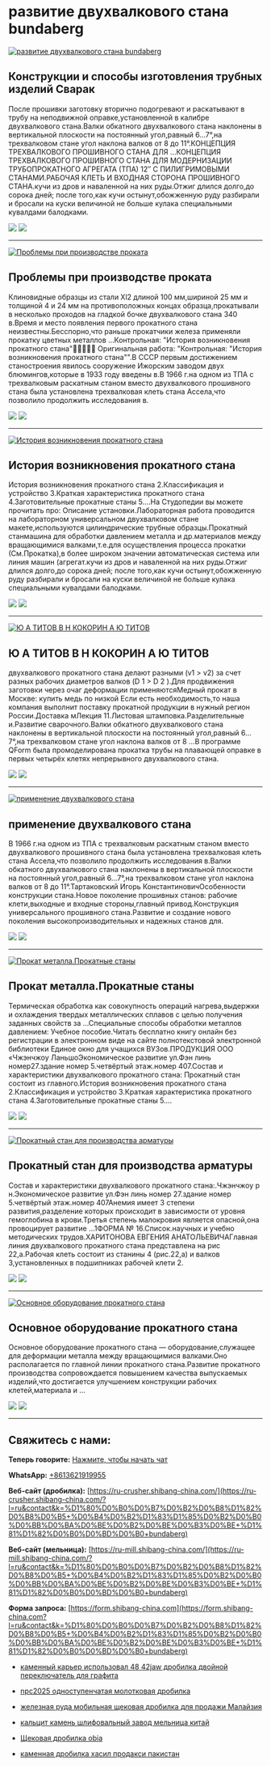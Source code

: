 # развитие двухвалкового стана bundaberg

<a href="https://swt.shibang-china.com/?l=ru&img&k=%D1%80%D0%B0%D0%B7%D0%B2%D0%B8%D1%82%D0%B8%D0%B5+%D0%B4%D0%B2%D1%83%D1%85%D0%B2%D0%B0%D0%BB%D0%BA%D0%BE%D0%B2%D0%BE%D0%B3%D0%BE+%D1%81%D1%82%D0%B0%D0%BD%D0%B0+bundaberg" target="_blank">![развитие двухвалкового стана bundaberg](http://static.shibang-china.com/all-800x300/496.jpg)</a>

## Конструкции и способы изготовления трубных изделий Сварак
После прошивки заготовку вторично подогревают и раскатывают в трубу на неподвижной оправке,установленной в калибре двухвалкового стана.Валки обкатного двухвалкового стана наклонены в вертикальной плоскости на постоянный угол,равный 6…7&#176;,на трехвалковом стане угол наклона валков от 8 до 11&#176;.КОНЦЕПЦИЯ ТРЕХВАЛКОВОГО ПРОШИВНОГО СТАНА ДЛЯ …КОНЦЕПЦИЯ ТРЕХВАЛКОВОГО ПРОШИВНОГО СТАНА ДЛЯ МОДЕРНИЗАЦИИ ТРУБОПРОКАТНОГО АГРЕГАТА (ТПА) 12″ С ПИЛИГРИМОВЫМИ СТАНАМИ.РАБОЧАЯ КЛЕТЬ И ВХОДНАЯ СТОРОНА ПРОШИВНОГО СТАНА.кучи из дров и наваленной на них руды.Отжиг длился долго,до сорока дней; после того,как кучи остынут,обожженную руду разбирали и бросали на куски величиной не больше кулака специальными кувалдами балодками.


<a href="https://whatsapp.shibangsoft.com/WhatsApp.php" target="_blank" title="WhatsApp">![](http://static.shibang-china.com/icon/whatsapp.png)</a> <a href="https://swt.shibang-china.com/?l=ru&icon&k=%D1%80%D0%B0%D0%B7%D0%B2%D0%B8%D1%82%D0%B8%D0%B5+%D0%B4%D0%B2%D1%83%D1%85%D0%B2%D0%B0%D0%BB%D0%BA%D0%BE%D0%B2%D0%BE%D0%B3%D0%BE+%D1%81%D1%82%D0%B0%D0%BD%D0%B0+bundaberg" target="_blank">![](http://static.shibang-china.com/icon/chat-ru.png)</a>

---

<a href="https://swt.shibang-china.com/?l=ru&img&k=%D1%80%D0%B0%D0%B7%D0%B2%D0%B8%D1%82%D0%B8%D0%B5+%D0%B4%D0%B2%D1%83%D1%85%D0%B2%D0%B0%D0%BB%D0%BA%D0%BE%D0%B2%D0%BE%D0%B3%D0%BE+%D1%81%D1%82%D0%B0%D0%BD%D0%B0+bundaberg" target="_blank">![Проблемы при производстве проката](http://static.shibang-china.com/all-800x300/6.jpg)</a>

## Проблемы при производстве проката
Клиновидные образцы из стали Xl2 длиной 100 мм,шириной 25 мм и толщиной 4 и 24 мм на противоположных концах образца,прокатывали в несколько проходов на гладкой бочке двухвалкового стана 340 в.Время и место появления первого прокатного стана неизвестны.Бесспорно,что раньше прокатчики железа применяли прокатку цветных металлов …Контрольная: &quot;История возникновения прокатного стана&quot;🌟🌟🌟🌟🌟 Оригинальная работа: &quot;Контрольная: &quot;История возникновения прокатного стана&quot;&quot;.В СССР первым достижением станостроения явилось сооружение Ижорским заводом двух блюмингов,которые в 1933 году введены в.В 1966 г.на одном из ТПА с трехвалковым раскатным станом вместо двухвалкового прошивного стана была установлена трехвалковая клеть стана Ассела,что позволило продолжить исследования в.


<a href="https://whatsapp.shibangsoft.com/WhatsApp.php" target="_blank" title="WhatsApp">![](http://static.shibang-china.com/icon/whatsapp.png)</a> <a href="https://swt.shibang-china.com/?l=ru&icon&k=%D1%80%D0%B0%D0%B7%D0%B2%D0%B8%D1%82%D0%B8%D0%B5+%D0%B4%D0%B2%D1%83%D1%85%D0%B2%D0%B0%D0%BB%D0%BA%D0%BE%D0%B2%D0%BE%D0%B3%D0%BE+%D1%81%D1%82%D0%B0%D0%BD%D0%B0+bundaberg" target="_blank">![](http://static.shibang-china.com/icon/chat-ru.png)</a>

---

<a href="https://swt.shibang-china.com/?l=ru&img&k=%D1%80%D0%B0%D0%B7%D0%B2%D0%B8%D1%82%D0%B8%D0%B5+%D0%B4%D0%B2%D1%83%D1%85%D0%B2%D0%B0%D0%BB%D0%BA%D0%BE%D0%B2%D0%BE%D0%B3%D0%BE+%D1%81%D1%82%D0%B0%D0%BD%D0%B0+bundaberg" target="_blank">![История возникновения прокатного стана](http://static.shibang-china.com/all-800x300/947.jpg)</a>

## История возникновения прокатного стана
История возникновения прокатного стана 2.Классификация и устройство 3.Краткая характеристика прокатного стана 4.Заготовительные прокатные станы 5.…На Студопедии вы можете прочитать про: Описание установки.Лабораторная работа проводится на лабораторном универсальном двухвалковом стане макете,используются цилиндрические трубные образцы.Прокатный станмашина для обработки давлением металла и др.материалов между вращающимися валками,т.е.для осуществления процесса прокатки (См.Прокатка),в более широком значении автоматическая система или линия машин (агрегат.кучи из дров и наваленной на них руды.Отжиг длился долго,до сорока дней; после того,как кучи остынут,обожженную руду разбирали и бросали на куски величиной не больше кулака специальными кувалдами балодками.


<a href="https://whatsapp.shibangsoft.com/WhatsApp.php" target="_blank" title="WhatsApp">![](http://static.shibang-china.com/icon/whatsapp.png)</a> <a href="https://swt.shibang-china.com/?l=ru&icon&k=%D1%80%D0%B0%D0%B7%D0%B2%D0%B8%D1%82%D0%B8%D0%B5+%D0%B4%D0%B2%D1%83%D1%85%D0%B2%D0%B0%D0%BB%D0%BA%D0%BE%D0%B2%D0%BE%D0%B3%D0%BE+%D1%81%D1%82%D0%B0%D0%BD%D0%B0+bundaberg" target="_blank">![](http://static.shibang-china.com/icon/chat-ru.png)</a>

---

<a href="https://swt.shibang-china.com/?l=ru&img&k=%D1%80%D0%B0%D0%B7%D0%B2%D0%B8%D1%82%D0%B8%D0%B5+%D0%B4%D0%B2%D1%83%D1%85%D0%B2%D0%B0%D0%BB%D0%BA%D0%BE%D0%B2%D0%BE%D0%B3%D0%BE+%D1%81%D1%82%D0%B0%D0%BD%D0%B0+bundaberg" target="_blank">![Ю А ТИТОВ В Н КОКОРИН А Ю ТИТОВ](http://static.shibang-china.com/all-800x300/320.jpg)</a>

## Ю А ТИТОВ В Н КОКОРИН А Ю ТИТОВ
двухвалкового прокатного стана делают разными (v1 &gt; v2) за счет разных рабочих диаметров валков (D 1 &gt; D 2 ).Для продвижения заготовки через очаг деформации применяютсяМедный прокат в Москве: купить медь по низкой Если есть необходимость,то наша компания выполнит поставку прокатной продукции в нужный регион России.Доставка мЛекция 11.Листовая штамповка.Разделительные и.Развитие сварочного.Валки обкатного двухвалкового стана наклонены в вертикальной плоскости на постоянный угол,равный 6…7&#176;,на трехвалковом стане угол наклона валков от 8 …В программе QForm была промоделирована прокатка трубы на плавающей оправке в первых четырёх клетях непрерывного двухвалкового стана.


<a href="https://whatsapp.shibangsoft.com/WhatsApp.php" target="_blank" title="WhatsApp">![](http://static.shibang-china.com/icon/whatsapp.png)</a> <a href="https://swt.shibang-china.com/?l=ru&icon&k=%D1%80%D0%B0%D0%B7%D0%B2%D0%B8%D1%82%D0%B8%D0%B5+%D0%B4%D0%B2%D1%83%D1%85%D0%B2%D0%B0%D0%BB%D0%BA%D0%BE%D0%B2%D0%BE%D0%B3%D0%BE+%D1%81%D1%82%D0%B0%D0%BD%D0%B0+bundaberg" target="_blank">![](http://static.shibang-china.com/icon/chat-ru.png)</a>

---

<a href="https://swt.shibang-china.com/?l=ru&img&k=%D1%80%D0%B0%D0%B7%D0%B2%D0%B8%D1%82%D0%B8%D0%B5+%D0%B4%D0%B2%D1%83%D1%85%D0%B2%D0%B0%D0%BB%D0%BA%D0%BE%D0%B2%D0%BE%D0%B3%D0%BE+%D1%81%D1%82%D0%B0%D0%BD%D0%B0+bundaberg" target="_blank">![применение двухвалкового стана](http://static.shibang-china.com/all-800x300/591.jpg)</a>

## применение двухвалкового стана
В 1966 г.на одном из ТПА с трехвалковым раскатным станом вместо двухвалкового прошивного стана была установлена трехвалковая клеть стана Ассела,что позволило продолжить исследования в.Валки обкатного двухвалкового стана наклонены в вертикальной плоскости на постоянный угол,равный 6…7&#176;,на трехвалковом стане угол наклона валков от 8 до 11&#176;.Тартаковский Игорь КонстантиновичОсобенности конструкции стана.Новое поколение прошивных станов: рабочие клети,выходные и входные стороны,главный привод.Конструкция универсального прошивного стана.Развитие и создание нового поколения высокопроизводительных и надежных станов для.


<a href="https://whatsapp.shibangsoft.com/WhatsApp.php" target="_blank" title="WhatsApp">![](http://static.shibang-china.com/icon/whatsapp.png)</a> <a href="https://swt.shibang-china.com/?l=ru&icon&k=%D1%80%D0%B0%D0%B7%D0%B2%D0%B8%D1%82%D0%B8%D0%B5+%D0%B4%D0%B2%D1%83%D1%85%D0%B2%D0%B0%D0%BB%D0%BA%D0%BE%D0%B2%D0%BE%D0%B3%D0%BE+%D1%81%D1%82%D0%B0%D0%BD%D0%B0+bundaberg" target="_blank">![](http://static.shibang-china.com/icon/chat-ru.png)</a>

---

<a href="https://swt.shibang-china.com/?l=ru&img&k=%D1%80%D0%B0%D0%B7%D0%B2%D0%B8%D1%82%D0%B8%D0%B5+%D0%B4%D0%B2%D1%83%D1%85%D0%B2%D0%B0%D0%BB%D0%BA%D0%BE%D0%B2%D0%BE%D0%B3%D0%BE+%D1%81%D1%82%D0%B0%D0%BD%D0%B0+bundaberg" target="_blank">![Прокат металла.Прокатные станы](http://static.shibang-china.com/all-800x300/1423.jpg)</a>

## Прокат металла.Прокатные станы
Термическая обработка как совокупность операций нагрева,выдержки и охлаждения твердых металлических сплавов с целью получения заданных свойств за …Специальные способы обработки металлов давлением: Учебное пособие.Читать бесплатно книгу онлайн без регистрации в электронном виде на сайте полнотекстовой электронной библиотеки Единое окно для учащихся ВУЗов.ПРОДУКЦИЯ ООО &#171;Чжэнчжоу ЛаньшоЭкономическое развитие ул.Фэн линь номер27.здание номер 5.четвёртый этаж.номер 407.Состав и характеристики двухвалкового прокатного стана: Прокатный стан состоит из главного.История возникновения прокатного стана 2.Классификация и устройство 3.Краткая характеристика прокатного стана 4.Заготовительные прокатные станы 5.…


<a href="https://whatsapp.shibangsoft.com/WhatsApp.php" target="_blank" title="WhatsApp">![](http://static.shibang-china.com/icon/whatsapp.png)</a> <a href="https://swt.shibang-china.com/?l=ru&icon&k=%D1%80%D0%B0%D0%B7%D0%B2%D0%B8%D1%82%D0%B8%D0%B5+%D0%B4%D0%B2%D1%83%D1%85%D0%B2%D0%B0%D0%BB%D0%BA%D0%BE%D0%B2%D0%BE%D0%B3%D0%BE+%D1%81%D1%82%D0%B0%D0%BD%D0%B0+bundaberg" target="_blank">![](http://static.shibang-china.com/icon/chat-ru.png)</a>

---

<a href="https://swt.shibang-china.com/?l=ru&img&k=%D1%80%D0%B0%D0%B7%D0%B2%D0%B8%D1%82%D0%B8%D0%B5+%D0%B4%D0%B2%D1%83%D1%85%D0%B2%D0%B0%D0%BB%D0%BA%D0%BE%D0%B2%D0%BE%D0%B3%D0%BE+%D1%81%D1%82%D0%B0%D0%BD%D0%B0+bundaberg" target="_blank">![Прокатный стан для производства арматуры](http://static.shibang-china.com/all-800x300/563.jpg)</a>

## Прокатный стан для производства арматуры
Состав и характеристики двухвалкового прокатного стана:.Чжэнчжоу р н.Экономическое развитие ул.Фэн линь номер 27.здание номер 5.четвёртый этаж.номер 407Анемия имеет 3 степени развития,разделение которых происходит в зависимости от уровня гемоглобина в крови.Третья степень малокровия является опасной,она провоцирует развитие …1ФОРМА № 16.Список.научных и учебно методических трудов.ХАРИТОНОВА ЕВГЕНИЯ АНАТОЛЬЕВИЧАГлавная линия двухвалкового прокатного стана представлена на рис 22,а.Рабочая клеть состоит из станины 4 (рис.22,а) и валков 3,установленных в подшипниках рабочей клети 2.


<a href="https://whatsapp.shibangsoft.com/WhatsApp.php" target="_blank" title="WhatsApp">![](http://static.shibang-china.com/icon/whatsapp.png)</a> <a href="https://swt.shibang-china.com/?l=ru&icon&k=%D1%80%D0%B0%D0%B7%D0%B2%D0%B8%D1%82%D0%B8%D0%B5+%D0%B4%D0%B2%D1%83%D1%85%D0%B2%D0%B0%D0%BB%D0%BA%D0%BE%D0%B2%D0%BE%D0%B3%D0%BE+%D1%81%D1%82%D0%B0%D0%BD%D0%B0+bundaberg" target="_blank">![](http://static.shibang-china.com/icon/chat-ru.png)</a>

---

<a href="https://swt.shibang-china.com/?l=ru&img&k=%D1%80%D0%B0%D0%B7%D0%B2%D0%B8%D1%82%D0%B8%D0%B5+%D0%B4%D0%B2%D1%83%D1%85%D0%B2%D0%B0%D0%BB%D0%BA%D0%BE%D0%B2%D0%BE%D0%B3%D0%BE+%D1%81%D1%82%D0%B0%D0%BD%D0%B0+bundaberg" target="_blank">![Основное оборудование прокатного стана](http://static.shibang-china.com/all-800x300/221.jpg)</a>

## Основное оборудование прокатного стана
Основное оборудование прокатного стана — оборудование,служащее для деформации металла между вращающимися валками.Оно располагается по главной линии прокатного стана.Развитие прокатного производства сопровождается повышением качества выпускаемых изделий,что достигается улучшением конструкции рабочих клетей,материала и …

<a href="https://whatsapp.shibangsoft.com/WhatsApp.php" target="_blank" title="WhatsApp">![](http://static.shibang-china.com/icon/whatsapp.png)</a> <a href="https://swt.shibang-china.com/?l=ru&icon&k=%D1%80%D0%B0%D0%B7%D0%B2%D0%B8%D1%82%D0%B8%D0%B5+%D0%B4%D0%B2%D1%83%D1%85%D0%B2%D0%B0%D0%BB%D0%BA%D0%BE%D0%B2%D0%BE%D0%B3%D0%BE+%D1%81%D1%82%D0%B0%D0%BD%D0%B0+bundaberg" target="_blank">![](http://static.shibang-china.com/icon/chat-ru.png)</a>

---
## Свяжитесь с нами:

**Теперь говорите:** [Нажмите, чтобы начать чат](https://swt.shibang-china.com?l=ru&contact&k=%D1%80%D0%B0%D0%B7%D0%B2%D0%B8%D1%82%D0%B8%D0%B5+%D0%B4%D0%B2%D1%83%D1%85%D0%B2%D0%B0%D0%BB%D0%BA%D0%BE%D0%B2%D0%BE%D0%B3%D0%BE+%D1%81%D1%82%D0%B0%D0%BD%D0%B0+bundaberg)

**WhatsApp:**  [+8613621919955](https://whatsapp.shibangsoft.com/WhatsApp.php)

**Веб-сайт (дробилка):** [https://ru-crusher.shibang-china.com/](https://ru-crusher.shibang-china.com/?l=ru&contact&k=%D1%80%D0%B0%D0%B7%D0%B2%D0%B8%D1%82%D0%B8%D0%B5+%D0%B4%D0%B2%D1%83%D1%85%D0%B2%D0%B0%D0%BB%D0%BA%D0%BE%D0%B2%D0%BE%D0%B3%D0%BE+%D1%81%D1%82%D0%B0%D0%BD%D0%B0+bundaberg)

**Веб-сайт (мельница):** [https://ru-mill.shibang-china.com/](https://ru-mill.shibang-china.com/?l=ru&contact&k=%D1%80%D0%B0%D0%B7%D0%B2%D0%B8%D1%82%D0%B8%D0%B5+%D0%B4%D0%B2%D1%83%D1%85%D0%B2%D0%B0%D0%BB%D0%BA%D0%BE%D0%B2%D0%BE%D0%B3%D0%BE+%D1%81%D1%82%D0%B0%D0%BD%D0%B0+bundaberg)

**Форма запроса:** [https://form.shibang-china.com](https://form.shibang-china.com?l=ru&contact&k=%D1%80%D0%B0%D0%B7%D0%B2%D0%B8%D1%82%D0%B8%D0%B5+%D0%B4%D0%B2%D1%83%D1%85%D0%B2%D0%B0%D0%BB%D0%BA%D0%BE%D0%B2%D0%BE%D0%B3%D0%BE+%D1%81%D1%82%D0%B0%D0%BD%D0%B0+bundaberg)

* [каменный карьер использовал 48 42jaw дробилка двойной переключатель для графита](../123/%D0%BA%D0%B0%D0%BC%D0%B5%D0%BD%D0%BD%D1%8B%D0%B9%20%D0%BA%D0%B0%D1%80%D1%8C%D0%B5%D1%80%20%D0%B8%D1%81%D0%BF%D0%BE%D0%BB%D1%8C%D0%B7%D0%BE%D0%B2%D0%B0%D0%BB%2048%2042jaw%20%D0%B4%D1%80%D0%BE%D0%B1%D0%B8%D0%BB%D0%BA%D0%B0%20%D0%B4%D0%B2%D0%BE%D0%B9%D0%BD%D0%BE%D0%B9%20%D0%BF%D0%B5%D1%80%D0%B5%D0%BA%D0%BB%D1%8E%D1%87%D0%B0%D1%82%D0%B5%D0%BB%D1%8C%20%D0%B4%D0%BB%D1%8F%20%D0%B3%D1%80%D0%B0%D1%84%D0%B8%D1%82%D0%B0.md)

* [npc2025 одноступенчатая молотковая дробилка](../125/npc2025%20%D0%BE%D0%B4%D0%BD%D0%BE%D1%81%D1%82%D1%83%D0%BF%D0%B5%D0%BD%D1%87%D0%B0%D1%82%D0%B0%D1%8F%20%D0%BC%D0%BE%D0%BB%D0%BE%D1%82%D0%BA%D0%BE%D0%B2%D0%B0%D1%8F%20%D0%B4%D1%80%D0%BE%D0%B1%D0%B8%D0%BB%D0%BA%D0%B0.md)

* [железная руда мобильная щековая дробилка для продажи Малайзия](../124/%D0%B6%D0%B5%D0%BB%D0%B5%D0%B7%D0%BD%D0%B0%D1%8F%20%D1%80%D1%83%D0%B4%D0%B0%20%D0%BC%D0%BE%D0%B1%D0%B8%D0%BB%D1%8C%D0%BD%D0%B0%D1%8F%20%D1%89%D0%B5%D0%BA%D0%BE%D0%B2%D0%B0%D1%8F%20%D0%B4%D1%80%D0%BE%D0%B1%D0%B8%D0%BB%D0%BA%D0%B0%20%D0%B4%D0%BB%D1%8F%20%D0%BF%D1%80%D0%BE%D0%B4%D0%B0%D0%B6%D0%B8%20%D0%9C%D0%B0%D0%BB%D0%B0%D0%B9%D0%B7%D0%B8%D1%8F.md)

* [кальцит камень шлифовальный завод мельница китай](../122/%D0%BA%D0%B0%D0%BB%D1%8C%D1%86%D0%B8%D1%82%20%D0%BA%D0%B0%D0%BC%D0%B5%D0%BD%D1%8C%20%D1%88%D0%BB%D0%B8%D1%84%D0%BE%D0%B2%D0%B0%D0%BB%D1%8C%D0%BD%D1%8B%D0%B9%20%D0%B7%D0%B0%D0%B2%D0%BE%D0%B4%20%D0%BC%D0%B5%D0%BB%D1%8C%D0%BD%D0%B8%D1%86%D0%B0%20%D0%BA%D0%B8%D1%82%D0%B0%D0%B9.md)

* [Щековая дробилка obia](../123/%D0%A9%D0%B5%D0%BA%D0%BE%D0%B2%D0%B0%D1%8F%20%D0%B4%D1%80%D0%BE%D0%B1%D0%B8%D0%BB%D0%BA%D0%B0%20obia.md)

* [каменная дробилка хасил продакси пакистан](../121/%D0%BA%D0%B0%D0%BC%D0%B5%D0%BD%D0%BD%D0%B0%D1%8F%20%D0%B4%D1%80%D0%BE%D0%B1%D0%B8%D0%BB%D0%BA%D0%B0%20%D1%85%D0%B0%D1%81%D0%B8%D0%BB%20%D0%BF%D1%80%D0%BE%D0%B4%D0%B0%D0%BA%D1%81%D0%B8%20%D0%BF%D0%B0%D0%BA%D0%B8%D1%81%D1%82%D0%B0%D0%BD.md)